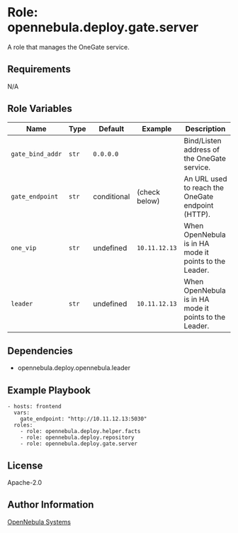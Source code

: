 Role: opennebula.deploy.gate.server
===================================

A role that manages the OneGate service.

Requirements
------------

N/A

Role Variables
--------------

| Name             | Type  | Default     | Example       | Description                                            |
|------------------|-------|-------------|---------------|--------------------------------------------------------|
| `gate_bind_addr` | `str` | `0.0.0.0`   |               | Bind/Listen address of the OneGate service.            |
| `gate_endpoint`  | `str` | conditional | (check below) | An URL used to reach the OneGate endpoint (HTTP).      |
| `one_vip`        | `str` | undefined   | `10.11.12.13` | When OpenNebula is in HA mode it points to the Leader. |
| `leader`         | `str` | undefined   | `10.11.12.13` | When OpenNebula is in HA mode it points to the Leader. |

Dependencies
------------

- opennebula.deploy.opennebula.leader

Example Playbook
----------------

    - hosts: frontend
      vars:
        gate_endpoint: "http://10.11.12.13:5030"
      roles:
        - role: opennebula.deploy.helper.facts
        - role: opennebula.deploy.repository
        - role: opennebula.deploy.gate.server

License
-------

Apache-2.0

Author Information
------------------

[OpenNebula Systems](https://opennebula.io/)
